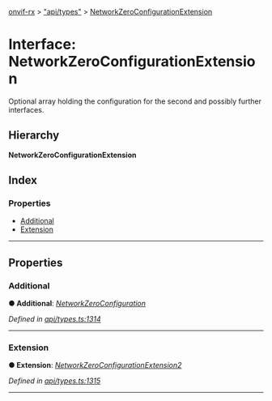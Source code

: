 [onvif-rx](../README.md) > ["api/types"](../modules/_api_types_.md) > [NetworkZeroConfigurationExtension](../interfaces/_api_types_.networkzeroconfigurationextension.md)

# Interface: NetworkZeroConfigurationExtension

Optional array holding the configuration for the second and possibly further interfaces.

## Hierarchy

**NetworkZeroConfigurationExtension**

## Index

### Properties

* [Additional](_api_types_.networkzeroconfigurationextension.md#additional)
* [Extension](_api_types_.networkzeroconfigurationextension.md#extension)

---

## Properties

<a id="additional"></a>

###  Additional

**● Additional**: *[NetworkZeroConfiguration](_api_types_.networkzeroconfiguration.md)*

*Defined in [api/types.ts:1314](https://github.com/patrickmichalina/onvif-rx/blob/1596479/src/api/types.ts#L1314)*

___
<a id="extension"></a>

###  Extension

**● Extension**: *[NetworkZeroConfigurationExtension2](_api_types_.networkzeroconfigurationextension2.md)*

*Defined in [api/types.ts:1315](https://github.com/patrickmichalina/onvif-rx/blob/1596479/src/api/types.ts#L1315)*

___

